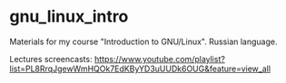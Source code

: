 gnu_linux_intro
===============

Materials for my course "Introduction to GNU/Linux". Russian language.

Lectures screencasts: https://www.youtube.com/playlist?list=PL8RrqJgewWmHQOk7EdKByYD3uUUDk6OUG&feature=view_all
